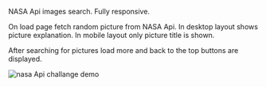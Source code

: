 NASA Api images search. 
Fully responsive.

On load page fetch random picture from NASA Api.
In desktop layout shows picture explanation. 
In mobile layout only picture title is shown.


After searching for pictures load more and back to the top buttons are displayed.
  

![nasa Api challange demo](nasaApi.gif)